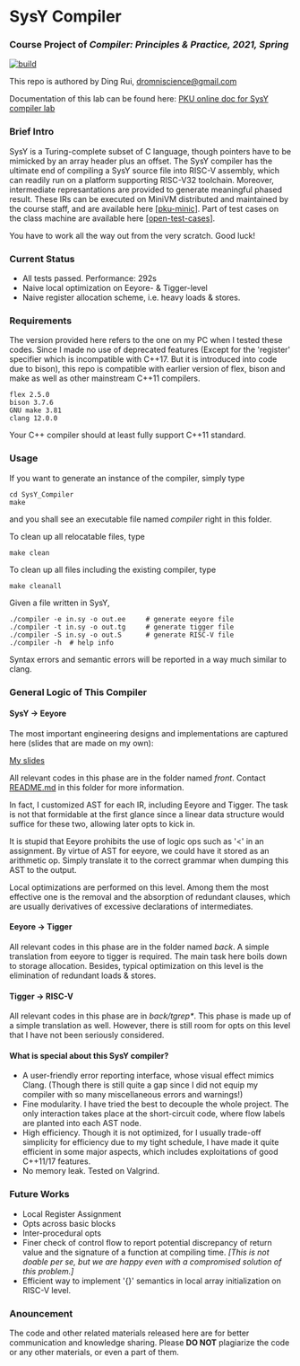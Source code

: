 # SysY Compiler
### Course Project of *Compiler: Principles & Practice, 2021, Spring*
[![build](https://api.travis-ci.com/dromniscience/SysY_Compiler.svg?branch=master)](https://github.com/dromniscience/SysY_Compiler)

This repo is authored by Ding Rui, dromniscience@gmail.com

Documentation of this lab can be found here: [PKU online doc for SysY compiler lab](https://pku-minic.github.io/online-doc/#/)

### Brief Intro

SysY is a Turing-complete subset of C language, though pointers have to be mimicked by an array header plus an offset. The SysY compiler has the ultimate end of compiling a SysY source file into RISC-V assembly, which can readily run on a platform supporting RISC-V32 toolchain. Moreover, intermediate represantations are provided to generate meaningful phased result. These IRs can be executed on MiniVM distributed and maintained by the course staff, and are available here [[pku-minic]](https://github.com/pku-minic/MiniVM). Part of test cases on the class machine are available here [[open-test-cases]](https://github.com/pku-minic/open-test-cases).

You have to work all the way out from the very scratch. Good luck!

### Current Status
- All tests passed. Performance: 292s
- Naive local optimization on Eeyore- & Tigger-level
- Naive register allocation scheme, i.e. heavy loads & stores.

### Requirements
The version provided here refers to the one on my PC when I tested these codes. Since I made no use of deprecated features (Except for the 'register' specifier which is incompatible with C++17. But it is introduced into code due to bison), this repo is compatible with earlier version of flex, bison and make as well as other mainstream C++11 compilers.
```
flex 2.5.0
bison 3.7.6
GNU make 3.81
clang 12.0.0
```
Your C++ compiler should at least fully support C++11 standard.

### Usage

If you want to generate an instance of the compiler, simply type
```
cd SysY_Compiler 
make
```
and you shall see an executable file named *compiler* right in this folder.

To clean up all relocatable files, type
```
make clean
```

To clean up all files including the existing compiler, type
```
make cleanall
```

Given a file written in SysY,
```
./compiler -e in.sy -o out.ee     # generate eeyore file
./compiler -t in.sy -o out.tg     # generate tigger file
./compiler -S in.sy -o out.S      # generate RISC-V file
./compiler -h  # help info
```
 Syntax errors and semantic errors will be reported in a way much similar to clang.

### General Logic of This Compiler

#### SysY -> Eeyore

The most important engineering designs and implementations are captured here (slides that are made on my own):

[My slides](./eeyore.pdf)

All relevant codes in this phase are in the folder named *front*. Contact [README.md](./front/README.md) in this folder for more information.

In fact, I customized AST for each IR, including Eeyore and Tigger. The task is not that formidable at the first glance since a linear data structure would suffice for these two, allowing later opts to kick in.

It is stupid that Eeyore prohibits the use of logic ops such as '<' in an assignment. By virtue of AST for eeyore, we could have it stored as an arithmetic op. Simply translate it to the correct grammar when dumping this AST to the output.

Local optimizations are performed on this level. Among them the most effective one is the removal and the absorption of redundant clauses, which are usually derivatives of excessive declarations of intermediates.

#### Eeyore -> Tigger

All relevant codes in this phase are in the folder named *back*. A simple translation from eeyore to tigger is required. The main task here boils down to storage allocation. Besides, typical optimization on this level is the elimination of redundant loads & stores.

#### Tigger -> RISC-V

All relevant codes in this phase are in *back/tgrep\**. This phase is made up of a simple translation as well. However, there is still room for opts on this level that I have not been seriously considered.

#### What is special about this SysY compiler?
- A user-friendly error reporting interface, whose visual effect mimics Clang. (Though there is still quite a gap since I did not equip my compiler with so many miscellaneous errors and warnings!)
- Fine modularity. I have tried the best to decouple the whole project. The only interaction takes place at the short-circuit code, where flow labels are planted into each AST node.
- High efficiency. Though it is not optimized, for I usually trade-off simplicity for efficiency due to my tight schedule, I have made it quite efficient in some major aspects, which includes exploitations of good C++11/17 features.
- No memory leak. Tested on Valgrind.

### Future Works
- Local Register Assignment
- Opts across basic blocks
- Inter-procedural opts
- Finer check of control flow to report potential discrepancy of return value and the signature of a function at compiling time. 
  *[This is not doable per se, but we are happy even with a compromised solution of this problem.]*
- Efficient way to implement '{}' semantics in local array initialization on RISC-V level.

### Anouncement

The code and other related materials released here are for better communication and knowledge sharing. Please **DO NOT** plagiarize the code or any other materials, or even a part of them.


